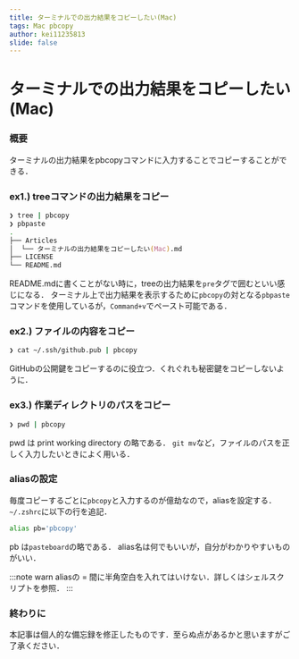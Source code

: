 ```yaml
---
title: ターミナルでの出力結果をコピーしたい(Mac)
tags: Mac pbcopy
author: kei11235813
slide: false
---
```

# ターミナルでの出力結果をコピーしたい(Mac)

### 概要
ターミナルの出力結果をpbcopyコマンドに入力することでコピーすることができる．

### ex1.) treeコマンドの出力結果をコピー

```zsh
❯ tree | pbcopy
❯ pbpaste
.
├── Articles
│  └── ターミナルの出力結果をコピーしたい(Mac).md
├── LICENSE
└── README.md
```

README.mdに書くことがない時に，treeの出力結果を`pre`タグで囲むといい感じになる．
ターミナル上で出力結果を表示するために`pbcopy`の対となる`pbpaste`コマンドを使用しているが，`Command+v`でペースト可能である．

### ex2.) ファイルの内容をコピー

```zsh
❯ cat ~/.ssh/github.pub | pbcopy
```

GitHubの公開鍵をコピーするのに役立つ．くれぐれも秘密鍵をコピーしないように．

### ex3.) 作業ディレクトリのパスをコピー

```zsh
❯ pwd | pbcopy
```

pwd は print working directory の略である．
`git mv`など，ファイルのパスを正しく入力したいときによく用いる．

### aliasの設定
毎度コピーするごとに`pbcopy`と入力するのが億劫なので，aliasを設定する．
`~/.zshrc`に以下の行を追記．

```sh
alias pb='pbcopy'
```

pb は`pasteboard`の略である．
alias名は何でもいいが，自分がわかりやすいものがいい．

:::note warn
aliasの = 間に半角空白を入れてはいけない．詳しくはシェルスクリプトを参照．
:::

### 終わりに
本記事は個人的な備忘録を修正したものです．至らぬ点があるかと思いますがご了承ください．
